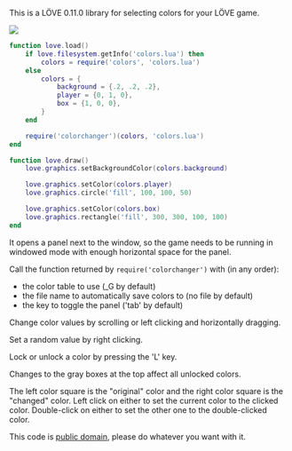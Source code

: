 This is a LÖVE 0.11.0 library for selecting colors for your LÖVE game.

![](https://santoslove.github.io/colorchanger/colorchangerscreenshot.png)

```lua
function love.load()
    if love.filesystem.getInfo('colors.lua') then
        colors = require('colors', 'colors.lua')
    else
        colors = {
            background = {.2, .2, .2},
            player = {0, 1, 0},
            box = {1, 0, 0},
        }
    end

    require('colorchanger')(colors, 'colors.lua')
end

function love.draw()
    love.graphics.setBackgroundColor(colors.background)

    love.graphics.setColor(colors.player)
    love.graphics.circle('fill', 100, 100, 50)

    love.graphics.setColor(colors.box)
    love.graphics.rectangle('fill', 300, 300, 100, 100)
end
```

It opens a panel next to the window, so the game needs to be running in windowed mode with enough horizontal space for the panel.

Call the function returned by `require('colorchanger')` with (in any order):

* the color table to use (\_G by default)
* the file name to automatically save colors to (no file by default)
* the key to toggle the panel ('tab' by default)

Change color values by scrolling or left clicking and horizontally dragging.

Set a random value by right clicking.

Lock or unlock a color by pressing the 'L' key.

Changes to the gray boxes at the top affect all unlocked colors.

The left color square is the "original" color and the right color square is the "changed" color. Left click on either to set the current color to the clicked color. Double-click on either to set the other one to the double-clicked color.

This code is [public domain](https://creativecommons.org/publicdomain/zero/1.0/), please do whatever you want with it.
